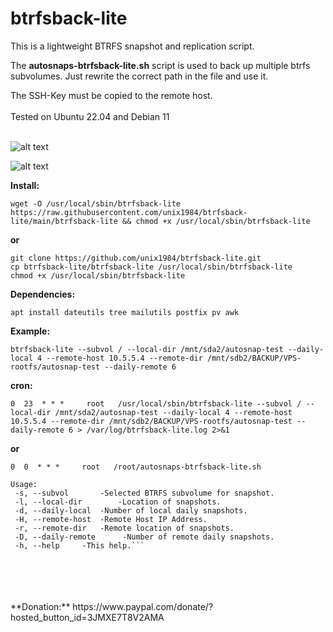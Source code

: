 # btrfsback-lite
This is a lightweight BTRFS snapshot and replication script.

The **autosnaps-btrfsback-lite.sh** script is used to back up multiple btrfs subvolumes. 
Just rewrite the correct path in the file and use it.

The SSH-Key must be copied to the remote host.
<br/>
<br/>
Tested on Ubuntu 22.04 and Debian 11
<br/>
<br/>
	  
![alt text](https://raw.githubusercontent.com/unix1984/btrfsback-lite/main/btr-lite.png)

![alt text](https://raw.githubusercontent.com/unix1984/btrfsback-lite/main/btr-email-report.png)


**Install:**

```wget -O /usr/local/sbin/btrfsback-lite https://raw.githubusercontent.com/unix1984/btrfsback-lite/main/btrfsback-lite && chmod +x /usr/local/sbin/btrfsback-lite```

**or**
```
git clone https://github.com/unix1984/btrfsback-lite.git
cp btrfsback-lite/btrfsback-lite /usr/local/sbin/btrfsback-lite
chmod +x /usr/local/sbin/btrfsback-lite
```

**Dependencies:**

```apt install dateutils tree mailutils postfix pv awk```


**Example:**

```btrfsback-lite --subvol / --local-dir /mnt/sda2/autosnap-test --daily-local 4 --remote-host 10.5.5.4 --remote-dir /mnt/sdb2/BACKUP/VPS-rootfs/autosnap-test --daily-remote 6```



**cron:**

```0  23  * * *     root   /usr/local/sbin/btrfsback-lite --subvol / --local-dir /mnt/sda2/autosnap-test --daily-local 4 --remote-host 10.5.5.4 --remote-dir /mnt/sdb2/BACKUP/VPS-rootfs/autosnap-test --daily-remote 6 > /var/log/btrfsback-lite.log 2>&1```


**or**

```0  0  * * *     root   /root/autosnaps-btrfsback-lite.sh```



```
Usage:
 -s, --subvol		-Selected BTRFS subvolume for snapshot.
 -l, --local-dir		-Location of snapshots.
 -d, --daily-local	-Number of local daily snapshots.
 -H, --remote-host	-Remote Host IP Address.
 -r, --remote-dir	-Remote location of snapshots.
 -D, --daily-remote      -Number of remote daily snapshots.
 -h, --help		-This help.```
```

<br/>
<br/>
<br/>
<br/>
**Donation:**
https://www.paypal.com/donate/?hosted_button_id=3JMXE7T8V2AMA

